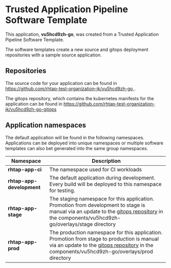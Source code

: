 # Trusted Application Pipeline Software Template

This application, **vu5hcd9zh-go**, was created from a Trusted Application Pipeline Software Template.

The software templates create a new source and gitops deployment repositories with a sample source application. 

## Repositories

The source code for your application can be found in [https://github.com/rhtap-test-organization-jk/vu5hcd9zh-go ](https://github.com/rhtap-test-organization-jk/vu5hcd9zh-go ).
 
The gitops repository, which contains the kubernetes manifests for the application can be found in 
[https://github.com/rhtap-test-organization-jk/vu5hcd9zh-go-gitops ](https://github.com/rhtap-test-organization-jk/vu5hcd9zh-go-gitops ) 

## Application namespaces 

The default application will be found in the following namespaces. Applications can be deployed into unique namespaces or multiple software templates can also bet generated into the same group namespaces.  

|  Namespace   |  Description   |  
| -------- | -------- |
| **rhtap-app-ci** | The namespace used for CI workloads |
| **rhtap-app-development** | The default application during development. Every build will be deployed to this namespace for testing. |
| **rhtap-app-stage** | The staging namespace for this application. Promotion from development to stage is manual via an update to the [gitops repository](https://github.com/rhtap-test-organization-jk/vu5hcd9zh-go-gitops ) in the components/vu5hcd9zh-go/overlays/stage directory |
| **rhtap-app-prod** | The production namespace for this application. Promotion from stage to production is manual via an update to the [gitops repository](https://github.com/rhtap-test-organization-jk/vu5hcd9zh-go-gitops ) in the components/vu5hcd9zh-go/overlays/prod directory |
